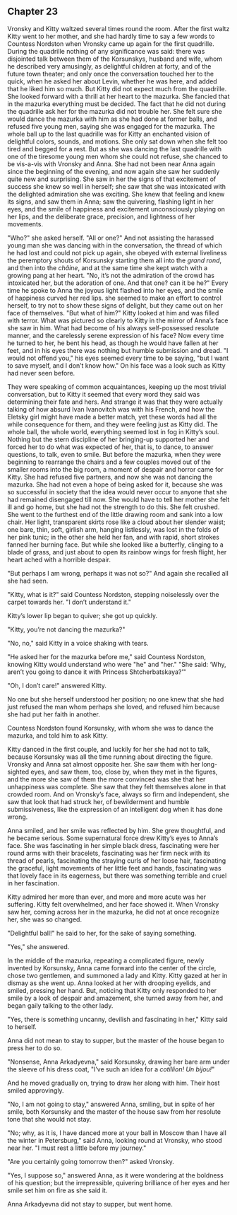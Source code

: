 ## Chapter 23


Vronsky and Kitty waltzed several times round the room. After the first
waltz Kitty went to her mother, and she had hardly time to say a few
words to Countess Nordston when Vronsky came up again for the first
quadrille. During the quadrille nothing of any significance was said:
there was disjointed talk between them of the Korsunskys, husband and
wife, whom he described very amusingly, as delightful children at forty,
and of the future town theater; and only once the conversation touched
her to the quick, when he asked her about Levin, whether he was here,
and added that he liked him so much. But Kitty did not expect much from
the quadrille. She looked forward with a thrill at her heart to the
mazurka. She fancied that in the mazurka everything must be decided. The
fact that he did not during the quadrille ask her for the mazurka did
not trouble her. She felt sure she would dance the mazurka with him as
she had done at former balls, and refused five young men, saying she was
engaged for the mazurka. The whole ball up to the last quadrille was for
Kitty an enchanted vision of delightful colors, sounds, and motions. She
only sat down when she felt too tired and begged for a rest. But as she
was dancing the last quadrille with one of the tiresome young men whom
she could not refuse, she chanced to be vis-a-vis with Vronsky and Anna.
She had not been near Anna again since the beginning of the evening, and
now again she saw her suddenly quite new and surprising. She saw in her
the signs of that excitement of success she knew so well in herself; she
saw that she was intoxicated with the delighted admiration she was
exciting. She knew that feeling and knew its signs, and saw them in
Anna; saw the quivering, flashing light in her eyes, and the smile of
happiness and excitement unconsciously playing on her lips, and the
deliberate grace, precision, and lightness of her movements.

"Who?" she asked herself. "All or one?" And not assisting the harassed
young man she was dancing with in the conversation, the thread of which
he had lost and could not pick up again, she obeyed with external
liveliness the peremptory shouts of Korsunsky starting them all into the
_grand rond_, and then into the _châine_, and at the same time she kept
watch with a growing pang at her heart. "No, it’s not the admiration of
the crowd has intoxicated her, but the adoration of one. And that one?
can it be he?" Every time he spoke to Anna the joyous light flashed into
her eyes, and the smile of happiness curved her red lips. she seemed to
make an effort to control herself, to try not to show these signs of
delight, but they came out on her face of themselves. "But what of him?"
Kitty looked at him and was filled with terror. What was pictured so
clearly to Kitty in the mirror of Anna’s face she saw in him. What had
become of his always self-possessed resolute manner, and the carelessly
serene expression of his face? Now every time he turned to her, he bent
his head, as though he would have fallen at her feet, and in his eyes
there was nothing but humble submission and dread. "I would not offend
you," his eyes seemed every time to be saying, "but I want to save
myself, and I don’t know how." On his face was a look such as Kitty had
never seen before.

They were speaking of common acquaintances, keeping up the most trivial
conversation, but to Kitty it seemed that every word they said was
determining their fate and hers. And strange it was that they were
actually talking of how absurd Ivan Ivanovitch was with his French, and
how the Eletsky girl might have made a better match, yet these words had
all the while consequence for them, and they were feeling just as Kitty
did. The whole ball, the whole world, everything seemed lost in fog in
Kitty’s soul. Nothing but the stern discipline of her bringing-up
supported her and forced her to do what was expected of her, that is, to
dance, to answer questions, to talk, even to smile. But before the
mazurka, when they were beginning to rearrange the chairs and a few
couples moved out of the smaller rooms into the big room, a moment of
despair and horror came for Kitty. She had refused five partners, and
now she was not dancing the mazurka. She had not even a hope of being
asked for it, because she was so successful in society that the idea
would never occur to anyone that she had remained disengaged till now.
She would have to tell her mother she felt ill and go home, but she had
not the strength to do this. She felt crushed. She went to the furthest
end of the little drawing room and sank into a low chair. Her light,
transparent skirts rose like a cloud about her slender waist; one bare,
thin, soft, girlish arm, hanging listlessly, was lost in the folds of
her pink tunic; in the other she held her fan, and with rapid, short
strokes fanned her burning face. But while she looked like a butterfly,
clinging to a blade of grass, and just about to open its rainbow wings
for fresh flight, her heart ached with a horrible despair.

"But perhaps I am wrong, perhaps it was not so?" And again she recalled
all she had seen.

"Kitty, what is it?" said Countess Nordston, stepping noiselessly over
the carpet towards her. "I don’t understand it."

Kitty’s lower lip began to quiver; she got up quickly.

"Kitty, you’re not dancing the mazurka?"

"No, no," said Kitty in a voice shaking with tears.

"He asked her for the mazurka before me," said Countess Nordston,
knowing Kitty would understand who were "he" and "her." "She said: ‘Why,
aren’t you going to dance it with Princess Shtcherbatskaya?’"

"Oh, I don’t care!" answered Kitty.

No one but she herself understood her position; no one knew that she had
just refused the man whom perhaps she loved, and refused him because she
had put her faith in another.

Countess Nordston found Korsunsky, with whom she was to dance the
mazurka, and told him to ask Kitty.

Kitty danced in the first couple, and luckily for her she had not to
talk, because Korsunsky was all the time running about directing the
figure. Vronsky and Anna sat almost opposite her. She saw them with her
long-sighted eyes, and saw them, too, close by, when they met in the
figures, and the more she saw of them the more convinced was she that
her unhappiness was complete. She saw that they felt themselves alone in
that crowded room. And on Vronsky’s face, always so firm and
independent, she saw that look that had struck her, of bewilderment and
humble submissiveness, like the expression of an intelligent dog when it
has done wrong.

Anna smiled, and her smile was reflected by him. She grew thoughtful,
and he became serious. Some supernatural force drew Kitty’s eyes to
Anna’s face. She was fascinating in her simple black dress, fascinating
were her round arms with their bracelets, fascinating was her firm neck
with its thread of pearls, fascinating the straying curls of her loose
hair, fascinating the graceful, light movements of her little feet and
hands, fascinating was that lovely face in its eagerness, but there was
something terrible and cruel in her fascination.

Kitty admired her more than ever, and more and more acute was her
suffering. Kitty felt overwhelmed, and her face showed it. When Vronsky
saw her, coming across her in the mazurka, he did not at once recognize
her, she was so changed.

"Delightful ball!" he said to her, for the sake of saying something.

"Yes," she answered.

In the middle of the mazurka, repeating a complicated figure, newly
invented by Korsunsky, Anna came forward into the center of the circle,
chose two gentlemen, and summoned a lady and Kitty. Kitty gazed at her
in dismay as she went up. Anna looked at her with drooping eyelids, and
smiled, pressing her hand. But, noticing that Kitty only responded to
her smile by a look of despair and amazement, she turned away from her,
and began gaily talking to the other lady.

"Yes, there is something uncanny, devilish and fascinating in her,"
Kitty said to herself.

Anna did not mean to stay to supper, but the master of the house began
to press her to do so.

"Nonsense, Anna Arkadyevna," said Korsunsky, drawing her bare arm under
the sleeve of his dress coat, "I’ve such an idea for a _cotillion! Un
bijou!_"

And he moved gradually on, trying to draw her along with him. Their host
smiled approvingly.

"No, I am not going to stay," answered Anna, smiling, but in spite of
her smile, both Korsunsky and the master of the house saw from her
resolute tone that she would not stay.

"No; why, as it is, I have danced more at your ball in Moscow than I
have all the winter in Petersburg," said Anna, looking round at Vronsky,
who stood near her. "I must rest a little before my journey."

"Are you certainly going tomorrow then?" asked Vronsky.

"Yes, I suppose so," answered Anna, as it were wondering at the boldness
of his question; but the irrepressible, quivering brilliance of her eyes
and her smile set him on fire as she said it.

Anna Arkadyevna did not stay to supper, but went home.



